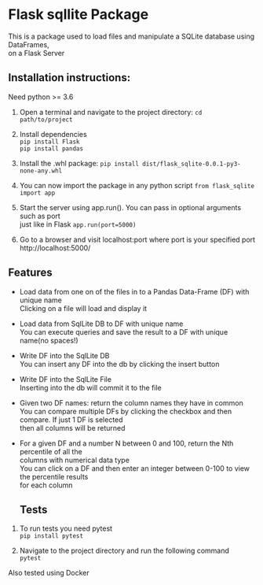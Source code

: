 # Flask sqllite Package

This is a package used to load files and manipulate a SQLite database using DataFrames,  
on a Flask Server  

## Installation instructions:  
Need python >= 3.6  

1. Open a terminal and navigate to the project directory:
`cd path/to/project`

2. Install dependencies  
`pip install Flask`  
`pip install pandas`  

2. Install the .whl package:
`pip install dist/flask_sqlite-0.0.1-py3-none-any.whl`

3. You can now import the package in any python script
`from flask_sqlite import app`

4. Start the server using app.run(). You can pass in optional arguments such as port  
   just like in Flask
`app.run(port=5000)`

5. Go to a browser and visit localhost:port where port is your specified port
http://localhost:5000/
## Features

- Load data from one on of the files in to a Pandas Data-Frame (DF) with unique name  
  Clicking on a file will load and display it   

- Load data from SqlLite DB to DF with unique name  
  You can execute queries and save the result to a DF with unique name(no spaces!)

- Write DF into the SqlLite DB  
  You can insert any DF into the db by clicking the insert button  

- Write DF into the SqlLite File  
  Inserting into the db will commit it to the file  

- Given two DF names: return the column names they have in common  
  You can compare multiple DFs by clicking the checkbox and then compare. If just 1 DF is selected  
  then all columns will be returned

- For a given DF and a number N between 0 and 100, return the Nth percentile of all the  
  columns with numerical data type  
  You can click on a DF and then enter an integer between 0-100 to view the percentile results  
  for each column  

  ## Tests  

1. To run tests you need pytest  
`pip install pytest`  

2. Navigate to the project directory and run the following command  
`pytest`

Also tested using Docker